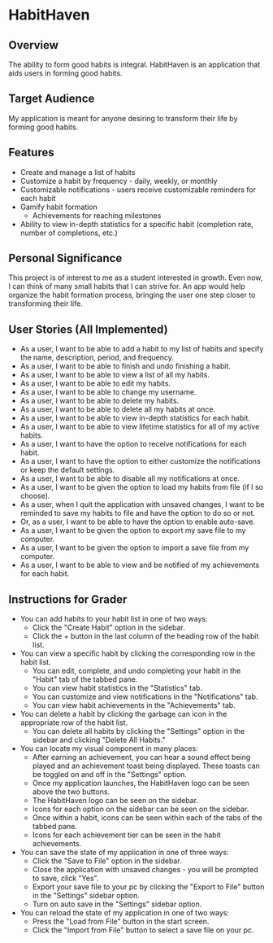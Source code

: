# HabitHaven 

## Overview

The ability to form good habits is integral. HabitHaven is an application that 
aids users in forming good habits.  

## Target Audience

My application is meant for anyone desiring to transform their life by forming good
habits.

## Features
- Create and manage a list of habits
- Customize a habit by frequency - daily, weekly, or monthly
- Customizable notifications - users receive customizable reminders for each habit
- Gamify habit formation
  - Achievements for reaching milestones
- Ability to view in-depth statistics for a specific habit (completion rate, number of 
completions, etc.)
## Personal Significance
 This project is of interest to me as a student interested in growth. Even now, I can 
 think of many small habits that I can strive for. An app would help organize the 
 habit formation process, bringing the user one step closer to transforming their
 life.
 ## User Stories (All Implemented)
- As a user, I want to be able to add a habit to my list of habits and specify the
name, description, period, and frequency. 
- As a user, I want to be able to finish and undo finishing a habit.
- As a user, I want to be able to view a list of all my habits.
- As a user, I want to be able to edit my habits.
- As a user, I want to be able to change my username.
- As a user, I want to be able to delete my habits.
- As a user, I want to be able to delete all my habits at once.
- As a user, I want to be able to view in-depth statistics for each habit.
- As a user, I want to be able to view lifetime statistics for all of my active habits.
- As a user, I want to have the option to receive notifications for each habit.
- As a user, I want to have the option to either customize the notifications or keep the default settings.
- As a user, I want to be able to disable all my notifications at once.
- As a user, I want to be given the option to load my habits from file (if I so choose).
- As a user, when I quit the application with unsaved changes, I want to be reminded to save my habits to file and have the option to do so or not.
- Or, as a user, I want to be able to have the option to enable auto-save.
- As a user, I want to be given the option to export my save file to my computer.
- As a user, I want to be given the option to import a save file from my computer.
- As a user, I want to be able to view and be notified of my achievements for each habit.
## Instructions for Grader
- You can add habits to your habit list in one of two ways: 
  - Click the "Create Habit" option in the sidebar.
  - Click the + button in the last column of the heading row of the habit list.
- You can view a specific habit by clicking the corresponding row in the habit list.
  - You can edit, complete, and undo completing your habit in the "Habit" tab of the tabbed pane.
  - You can view habit statistics in the "Statistics" tab. 
  - You can customize and view notifications in the "Notifications" tab.
  - You can view habit achievements in the "Achievements" tab.
- You can delete a habit by clicking the garbage can icon in the appropriate row of the habit list.
  - You can delete all habits by clicking the "Settings" option in the sidebar and clicking "Delete All Habits."
- You can locate my visual component in many places:
  - After earning an achievement, you can hear a sound effect being played and an achievement toast being displayed. These toasts can be toggled on and off in the "Settings" option.
  - Once my application launches, the HabitHaven logo can be seen above the two buttons.
  - The HabitHaven logo can be seen on the sidebar. 
  - Icons for each option on the sidebar can be seen on the sidebar. 
  - Once within a habit, icons can be seen within each of the tabs of the tabbed pane.
  - Icons for each achievement tier can be seen in the habit achievements.
- You can save the state of my application in one of three ways: 
  - Click the "Save to File" option in the sidebar.
  - Close the application with unsaved changes - you will be prompted to save, click "Yes".
  - Export your save file to your pc by clicking the "Export to File" button in the "Settings" sidebar option.
  - Turn on auto save in the "Settings" sidebar option.
- You can reload the state of my application in one of two ways:
  - Press the "Load from File" button in the start screen.
  - Click the "Import from File" button to select a save file on your pc.